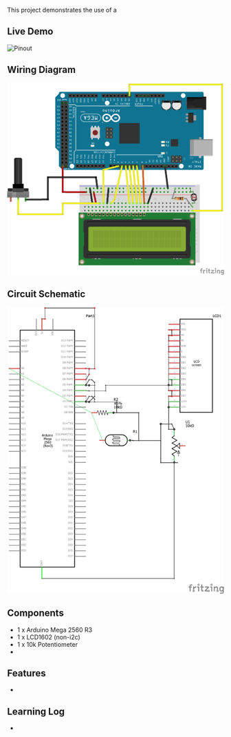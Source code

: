 This project demonstrates the use of a

## Live Demo

![ Pinout](./Photocell%20Pinout.png)

## Wiring Diagram

![Wiring Diagram](./Photocell%20Wiring%20Diagram.png)

## Circuit Schematic

![Circuit Schematic](./Photocell%20Circuit%20Schematic.png)

## Components

- 1 x Arduino Mega 2560 R3
- 1 x LCD1602 (non-i2c)
- 1 x 10k Potentiometer
-

## Features

-

## Learning Log

-
